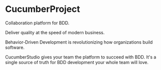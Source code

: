 # CucumberProject
Collaboration platform for BDD.

Deliver quality at the speed of modern business.

Behavior-Driven Development is revolutionizing how organizations build software. 

CucumberStudio gives your team the platform to succeed with BDD. It's a single source of truth for BDD development your whole team will love. 
